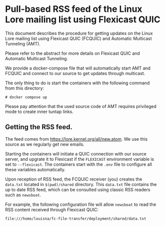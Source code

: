 # Pull-based RSS feed of the Linux Lore mailing list using Flexicast QUIC

This document describes the procedure for getting updates on the Linux Lore mailing list using Flexicast QUIC (FCQUIC) and Automatic Multicast Tunneling (AMT).

Please refer to the abstract for more details on Flexicast QUIC and Automatic Multicast Tunneling.

We provide a docker-compose file that will automatically start AMT and FCQUIC and connect to our source to get updates through multicast.

The only thing to do is start the containers with the following command from this directory:
```
# docker compose up
```

Please pay attention that the used source code of AMT requires privileged mode to create inner tuntap links.

## Getting the RSS feed.

The feed comes from https://lore.kernel.org/all/new.atom. We use this source as we regularly get new emails.

Starting the containers will initiate a QUIC connection with our source server, and upgrate it to Flexicast if the `FLEXICAST` environment variable is set to `--flexicast`. The containers start with the `.env` file to configure all these variables automatically.

Upon reception of RSS feed, the FCQUIC receiver (you) creates the `data.txt` located in `$(pwd)/shared` directory. This `data.txt` file contains the up to date RSS feed, which can be consulted using classic RSS readers such as `newsboat`.

For example, the following configuration file will allow `newsboat` to read the RSS content received through Flexicast QUIC:

```
file:///home/louisna/fc-file-transfer/deployment/shared/data.txt
```